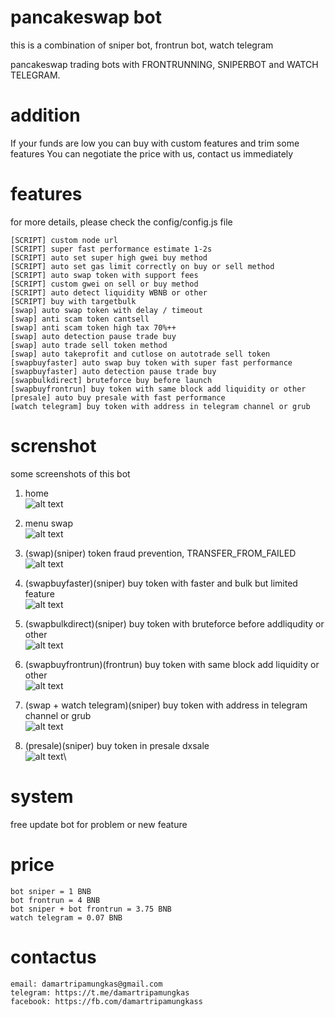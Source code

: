 # pancakeswap bot

this is a combination of sniper bot, frontrun bot, watch telegram

pancakeswap trading bots with FRONTRUNNING, SNIPERBOT and WATCH TELEGRAM.

# addition
If your funds are low you can buy with custom features and trim some features
You can negotiate the price with us, contact us immediately

# features
for more details, please check the config/config.js file
```
[SCRIPT] custom node url
[SCRIPT] super fast performance estimate 1-2s
[SCRIPT] auto set super high gwei buy method
[SCRIPT] auto set gas limit correctly on buy or sell method
[SCRIPT] auto swap token with support fees
[SCRIPT] custom gwei on sell or buy method
[SCRIPT] auto detect liquidity WBNB or other
[SCRIPT] buy with targetbulk
[swap] auto swap token with delay / timeout
[swap] anti scam token cantsell
[swap] anti scam token high tax 70%++
[swap] auto detection pause trade buy
[swap] auto trade sell token method
[swap] auto takeprofit and cutlose on autotrade sell token
[swapbuyfaster] auto swap buy token with super fast performance
[swapbuyfaster] auto detection pause trade buy
[swapbulkdirect] bruteforce buy before launch
[swapbuyfrontrun] buy token with same block add liquidity or other
[presale] auto buy presale with fast performance
[watch telegram] buy token with address in telegram channel or grub
```

# screnshot
some screenshots of this bot

1. home\
![alt text](https://github.com/damartripamungkas/pancakeswap-bot/blob/main/images/home.jpg?raw=true)

2. menu swap\
![alt text](https://github.com/damartripamungkas/pancakeswap-bot/blob/main/images/menuswap.jpg?raw=true)

3. (swap)(sniper) token fraud prevention, TRANSFER_FROM_FAILED\
![alt text](https://github.com/damartripamungkas/pancakeswap-bot/blob/main/images/swap.jpg?raw=true)

4. (swapbuyfaster)(sniper) buy token with faster and bulk but limited feature\
![alt text](https://github.com/damartripamungkas/pancakeswap-bot/blob/main/images/swapfaster.jpg?raw=true)

5. (swapbulkdirect)(sniper) buy token with bruteforce before addliqudity or other\
![alt text](https://github.com/damartripamungkas/pancakeswap-bot/blob/main/images/swapbulkdirect.jpg?raw=true)

6. (swapbuyfrontrun)(frontrun) buy token with same block add liquidity or other\
![alt text](https://github.com/damartripamungkas/pancakeswap-bot/blob/main/images/swapfrontrun.jpg?raw=true)

7. (swap + watch telegram)(sniper) buy token with address in telegram channel or grub\
![alt text](https://github.com/damartripamungkas/pancakeswap-bot/blob/main/images/swapwatchtelegram.jpg?raw=true)

8. (presale)(sniper) buy token in presale dxsale\
![alt text](https://github.com/damartripamungkas/pancakeswap-bot/blob/main/images/presale.jpg?raw=true)\


# system
free update bot for problem or new feature

# price
```
bot sniper = 1 BNB
bot frontrun = 4 BNB
bot sniper + bot frontrun = 3.75 BNB
watch telegram = 0.07 BNB
```

# contactus
```
email: damartripamungkas@gmail.com
telegram: https://t.me/damartripamungkas
facebook: https://fb.com/damartripamungkass
```
